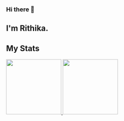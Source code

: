 ### Hi there 👋

## I'm Rithika.


## My Stats
<p>
<a href="https://github.com/rithikasilva">
  <img height="150em" src="https://github-readme-stats.vercel.app/api?username=rithikasilva&show_icons=true&theme=onedark&count_private=true" />
  <img height="150em" src="https://github-readme-stats-eight-theta.vercel.app/api/top-langs/?username=rithikasilva&theme=onedark&layout=compact&exclude_lang=" />
</a>
</p>


<!--
**rithikasilva/rithikasilva** is a ✨ _special_ ✨ repository because its `README.md` (this file) appears on your GitHub profile.

Here are some ideas to get you started:

- 🔭 I’m currently working on ...
- 🌱 I’m currently learning ...
- 👯 I’m looking to collaborate on ...
- 🤔 I’m looking for help with ...
- 💬 Ask me about ...
- 📫 How to reach me: ...
- 😄 Pronouns: ...
- ⚡ Fun fact: ...
-->
